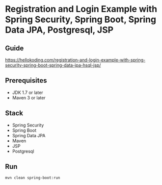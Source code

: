 # Registration and Login Example with Spring Security, Spring Boot, Spring Data JPA, Postgresql, JSP

## Guide
https://hellokoding.com/registration-and-login-example-with-spring-security-spring-boot-spring-data-jpa-hsql-jsp/

## Prerequisites
- JDK 1.7 or later
- Maven 3 or later

## Stack
- Spring Security
- Spring Boot
- Spring Data JPA
- Maven
- JSP
- Postgresql

## Run
```mvn clean spring-boot:run```
